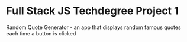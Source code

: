 # Full Stack JS Techdegree Project 1

Random Quote Generator - an app that displays random famous quotes each time a button is clicked
